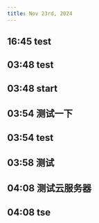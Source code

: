 ```yaml
---
title: Nov 23rd, 2024
---
```


## 16:45 test
## 03:48 test
## 03:48 start
## 03:54 测试一下
## 03:54 test
## 03:58 测试
## 04:08 测试云服务器
## 04:08 tse
